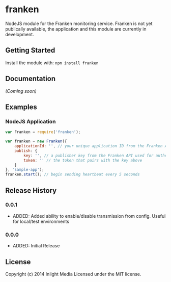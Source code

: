 # franken

NodeJS module for the Franken monitoring service. Franken is not yet publically available, the application and this module are currently in development.

## Getting Started

Install the module with: `npm install franken`

## Documentation

_(Coming soon)_

## Examples

### NodeJS Application

```javascript
var Franken = require('franken');

var franken = new Franken({
	applicationId: '', // your unique application ID from the Franken API
	publish: {
		key: '', // a publisher key from the Franken API used for authentication
		token: '' // the token that pairs with the key above
	}
}, 'sample-app');
franken.start(); // begin sending heartbeat every 5 seconds
```

## Release History

### 0.0.1

- ADDED: Added ability to enable/disable transmission from config. Useful for local/test environments

### 0.0.0

- ADDED: Initial Release

## License
Copyright (c) 2014 Inlight Media
Licensed under the MIT license.
